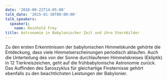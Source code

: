 ```yaml
---
date: '2016-08-22T14:05:00'
talk_date: '2015-01-30T00:00:00'
talk_speakers:
  speaker1:
    name: Reinhold Frey
title: Astronomie in Babylonischer Zeit und ihre Sternbilder
---
```


Zu den ersten Erkenntnissen der babylonischen Himmelskunde gehörte die Entdeckung, dass viele Himmelserscheinungen periodisch ablaufen. Auch die Unterteilung des von der Sonne durchlaufenen Himmelskreises (Ekliptik) in 12 Tierkreiszeichen, geht auf die frühbabylonische Astronomie zurück. Das Auffinden des Saroszyklus für gleichartige Finsternisse gehört ebenfalls zu den beachtlichsten Leistungen der Babylonier.